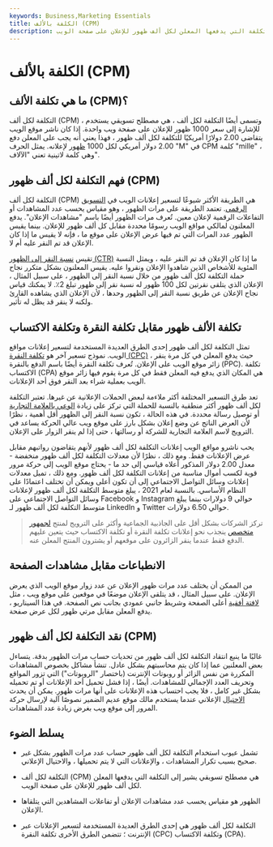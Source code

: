 ```yaml
---
keywords: Business,Marketing Essentials
title: الكلفة بالألف (CPM)
description: التكلفة لكل ألف ظهور هي مصطلح تسويقي يستخدم للإشارة إلى التكلفة التي يدفعها المعلن لكل ألف ظهور للإعلان على صفحة الويب.
---
```


# الكلفة بالألف (CPM)
## ما هي تكلفة الألف (CPM)؟

التكلفة لكل ألف (CPM) ، وتسمى أيضًا التكلفة لكل ألف ، هي مصطلح تسويقي يستخدم للإشارة إلى سعر 1000 ظهور للإعلان على صفحة ويب واحدة. إذا كان ناشر موقع الويب يتقاضى 2.00 دولارًا أمريكيًا للتكلفة لكل ألف ظهور ، فهذا يعني أنه يجب على المعلن دفع 2.00 دولار أمريكي لكل 1000 [ظهور](/impression) لإعلانه. يمثل الحرف "M" في CPM كلمة "mille" ، وهي كلمة لاتينية تعني "الآلاف".

## فهم التكلفة لكل ألف ظهور (CPM)

التكلفة لكل ألف (CPM) هي الطريقة الأكثر شيوعًا لتسعير إعلانات الويب في [التسويق الرقمي](/digital-marketing). تعتمد الطريقة على مرات الظهور ، وهو مقياس يحسب عدد المشاهدات أو التفاعلات الرقمية لإعلان معين. تُعرف مرات الظهور أيضًا باسم "مشاهدات الإعلان". يدفع المعلنون لمالكي مواقع الويب رسومًا محددة مقابل كل ألف ظهور للإعلان. بينما يقيس الظهور عدد المرات التي تم فيها عرض الإعلان على موقع ما ، فإنه لا يقيس ما إذا كان الإعلان قد تم النقر عليه أم لا.

تقيس [نسبة النقر إلى الظهور (CTR)](/clickthroughrates) ما إذا كان الإعلان قد تم النقر عليه ، ويمثل النسبة المئوية للأشخاص الذين شاهدوا الإعلان ونقروا عليه. يقيس المعلنون بشكل متكرر نجاح حملة التكلفة لكل ألف ظهور من خلال نسبة النقر إلى الظهور ، على سبيل المثال ، الإعلان الذي يتلقى نقرتين لكل 100 ظهور له نسبة نقر إلى ظهور تبلغ 2٪. لا يمكنك قياس نجاح الإعلان عن طريق نسبة النقر إلى الظهور وحدها ، لأن الإعلان الذي يشاهده القارئ ولكنه لا ينقر قد يظل له تأثير.

## تكلفة الألف ظهور مقابل تكلفة النقرة وتكلفة الاكتساب

تمثل التكلفة لكل ألف ظهور إحدى الطرق العديدة المستخدمة لتسعير إعلانات مواقع الويب. نموذج تسعير آخر هو [تكلفة النقرة (CPC)](/cpc) ، حيث يدفع المعلن في كل مرة ينقر زائر موقع الويب على الإعلان. تُعرف تكلفة النقرة أيضًا باسم الدفع بالنقرة (PPC). تكلفة الاكتساب (CPA) هي المكان الذي يدفع فيه المعلن فقط في كل مرة يقوم فيها زائر موقع الويب بعملية شراء بعد النقر فوق أحد الإعلانات.

تعد طرق التسعير المختلفة أكثر ملاءمة لبعض الحملات الإعلانية عن غيرها. تعتبر التكلفة لكل ألف ظهور أكثر منطقية بالنسبة للحملة التي تركز على زيادة [الوعي بالعلامة التجارية](/brandawareness) أو توصيل رسالة محددة. في هذه الحالة ، تكون نسبة النقر إلى الظهور أقل أهمية ، نظرًا لأن العرض الناتج عن وضع إعلان بشكل بارز على موقع ويب عالي الحركة يساعد في الترويج لاسم العلامة التجارية للشركة أو رسالتها ، حتى إذا لم ينقر الزوار على الإعلان.

يحب ناشرو مواقع الويب إعلانات التكلفة لكل ألف ظهور لأنهم يتقاضون رواتبهم مقابل عرض الإعلانات فقط. ومع ذلك ، نظرًا لأن معدلات التكلفة لكل ألف ظهور منخفضة - معدل 2.00 دولار المذكور أعلاه قياسي إلى حد ما - يحتاج موقع الويب إلى حركة مرور قوية لكسب أموال مناسبة من إعلانات التكلفة لكل ألف ظهور. ومع ذلك ، تميل معدلات إعلانات وسائل التواصل الاجتماعي إلى أن تكون أعلى ويمكن أن تختلف اعتمادًا على النظام الأساسي. بالنسبة لعام 2021 ، يبلغ متوسط التكلفة لكل ألف ظهور لإعلانات وسائل التواصل الاجتماعي على Facebook و Instagram حوالي 9 دولارات بينما يبلغ متوسط التكلفة لكل ألف ظهور لـ LinkedIn و Twitter حوالي 6.50 دولارات.

> تركز الشركات بشكل أقل على الجاذبية الجماعية وأكثر على الترويج لمنتج [لجمهور متخصص](/micromarketing) ينجذب نحو إعلانات تكلفة النقرة أو تكلفة الاكتساب حيث يتعين عليهم الدفع فقط عندما ينقر الزائرون على موقعهم أو يشترون المنتج المعلن عنه.

>

## الانطباعات مقابل مشاهدات الصفحة

من الممكن أن يختلف عدد مرات ظهور الإعلان عن عدد زوار موقع الويب الذي يعرض الإعلان. على سبيل المثال ، قد يتلقى الإعلان موضعًا في موقعين على موقع ويب ، مثل [لافتة أفقية](/banneradvertising) أعلى الصفحة وشريط جانبي عمودي بجانب نص الصفحة. في هذا السيناريو ، يدفع المعلن مقابل مرتي ظهور لكل عرض صفحة.

## نقد التكلفة لكل ألف ظهور (CPM)

غالبًا ما ينبع انتقاد التكلفة لكل ألف ظهور من تحديات حساب مرات الظهور بدقة. يتساءل بعض المعلنين عما إذا كان يتم محاسبتهم بشكل عادل. تنشأ مشاكل بخصوص المشاهدات المكررة من نفس الزائر أو روبوتات الإنترنت (باختصار "الروبوتات") التي تزور المواقع وتحريف العدد الإجمالي للمشاهدات. أيضًا ، إذا فشل تحميل أحد الإعلانات أو تم تحميله بشكل غير كامل ، فلا يجب احتساب هذه الإعلانات على أنها مرات ظهور. يمكن أن يحدث [الاحتيال](/fraud) الإعلاني عندما يستخدم مالك موقع عديم الضمير نصوصًا آلية لإرسال حركة المرور إلى موقع ويب بغرض زيادة عدد المشاهدات.

## يسلط الضوء

- تشمل عيوب استخدام التكلفة لكل ألف ظهور حساب عدد مرات الظهور بشكل غير صحيح بسبب تكرار المشاهدات ، والإعلانات التي لا يتم تحميلها ، والاحتيال الإعلاني.

- التكلفة لكل ألف (CPM) هي مصطلح تسويقي يشير إلى التكلفة التي يدفعها المعلن لكل ألف ظهور للإعلان على صفحة الويب.

- الظهور هو مقياس يحسب عدد مشاهدات الإعلان أو تفاعلات المشاهدين التي يتلقاها الإعلان.

- التكلفة لكل ألف ظهور هي إحدى الطرق العديدة المستخدمة لتسعير الإعلانات عبر الإنترنت ؛ تتضمن الطرق الأخرى تكلفة النقرة (CPC) وتكلفة الاكتساب (CPA).

